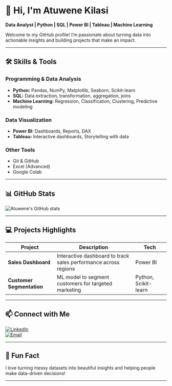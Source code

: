 # 👋 Hi, I'm Atuwene Kilasi
**Data Analyst | Python | SQL | Power BI | Tableau | Machine Learning**

Welcome to my GitHub profile! I’m passionate about turning data into actionable insights and building projects that make an impact.  

---

## 🛠️ Skills & Tools

### Programming & Data Analysis
- **Python:** Pandas, NumPy, Matplotlib, Seaborn, Scikit-learn
- **SQL:** Data extraction, transformation, aggregation, joins
- **Machine Learning:** Regression, Classification, Clustering, Predictive modeling

### Data Visualization
- **Power BI:** Dashboards, Reports, DAX
- **Tableau:** Interactive dashboards, Storytelling with data

### Other Tools
- Git & GitHub
- Excel (Advanced)
- Google Colab

---

## 📊 GitHub Stats

![Atuwene's GitHub stats](https://github-readme-stats.vercel.app/api?username=yourusername&show_icons=true&theme=radical&count_private=true)  



---

## 💻 Projects Highlights

| Project | Description | Tech |
|---------|-------------|------|
| **Sales Dashboard** | Interactive dashboard to track sales performance across regions | Power BI |
| **Customer Segmentation** | ML model to segment customers for targeted marketing | Python, Scikit-learn |

---

## 📫 Connect with Me

[![LinkedIn](https://img.shields.io/badge/-LinkedIn-blue?style=flat-square&logo=linkedin)](https://www.linkedin.com/in/atuwene-kilasi-588779211?utm_source=share&utm_campaign=share_via&utm_content=profile&utm_medium=android_app)  
[![Email](https://img.shields.io/badge/-Email-c14438?style=flat-square&logo=gmail)](mailto:kilasiatuwene922@gmail.com)  

---

## 🎨 Fun Fact

I love turning messy datasets into beautiful insights and helping people make data-driven decisions!  

---


